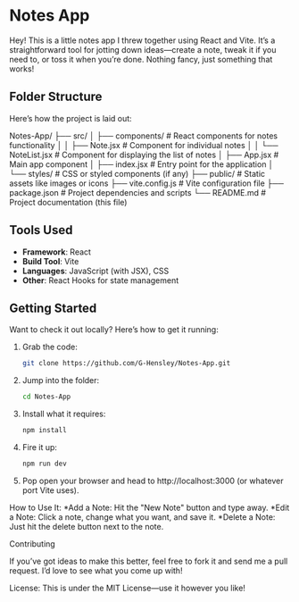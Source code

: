 # Notes App

Hey! This is a little notes app I threw together using React and Vite. It’s a straightforward tool for jotting down ideas—create a note, tweak it if you need to, or toss it when you’re done. Nothing fancy, just something that works!

## Folder Structure
Here’s how the project is laid out:

Notes-App/
├── src/
│   ├── components/           # React components for notes functionality
│   │   ├── Note.jsx          # Component for individual notes
│   │   └── NoteList.jsx      # Component for displaying the list of notes
│   ├── App.jsx               # Main app component
│   ├── index.jsx             # Entry point for the application
│   └── styles/               # CSS or styled components (if any)
├── public/                   # Static assets like images or icons
├── vite.config.js            # Vite configuration file
├── package.json              # Project dependencies and scripts
└── README.md                 # Project documentation (this file)

## Tools Used
- **Framework**: React
- **Build Tool**: Vite
- **Languages**: JavaScript (with JSX), CSS
- **Other**: React Hooks for state management

## Getting Started
Want to check it out locally? Here’s how to get it running:

1. Grab the code:
   ```bash
   git clone https://github.com/G-Hensley/Notes-App.git
   ```
2. Jump into the folder:
   ```bash
   cd Notes-App
   ```
3. Install what it requires:
   ```bash
   npm install
   ```
4. Fire it up:
   ```bash
   npm run dev
   ```
5. Pop open your browser and head to http://localhost:3000 (or whatever port Vite uses).

How to Use It:
*Add a Note: Hit the "New Note" button and type away.
*Edit a Note: Click a note, change what you want, and save it.
*Delete a Note: Just hit the delete button next to the note.

Contributing

If you’ve got ideas to make this better, feel free to fork it and send me a pull request. I’d love to see what you come up with!

License:
This is under the MIT License—use it however you like!
